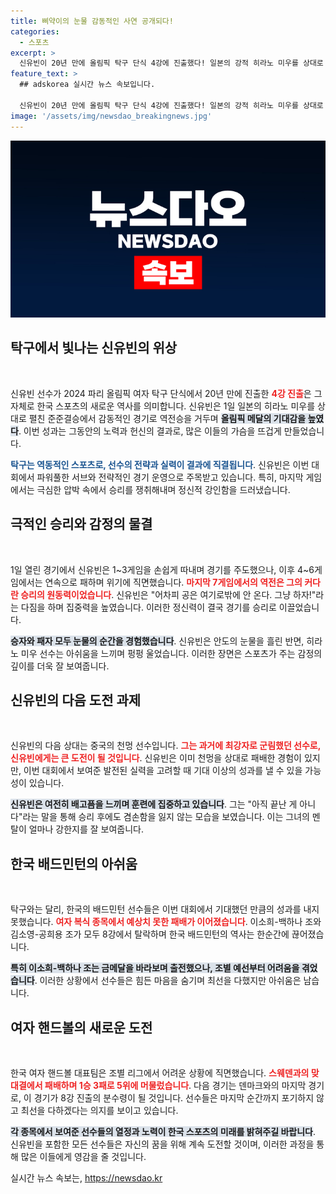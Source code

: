 ```yaml
---
title: 삐약이의 눈물 감동적인 사연 공개되다!
categories:
  - 스포츠
excerpt: >
  신유빈이 20년 만에 올림픽 탁구 단식 4강에 진출했다! 일본의 강적 히라노 미우를 상대로 극적인 역전승을 거둔 그는 안도의 눈물을 흘리며 다음 경기를 기대하고 있다. 2024 파리올림픽에서의 그의 여정이 더욱 궁금해진다!
feature_text: >
  ## adskorea 실시간 뉴스 속보입니다.

  신유빈이 20년 만에 올림픽 탁구 단식 4강에 진출했다! 일본의 강적 히라노 미우를 상대로 극적인 역전승을 거둔 그는 안도의 눈물을 흘리며 다음 경기를 기대하고 있다. 2024 파리올림픽에서의 그의 여정이 더욱 궁금해진다!
image: '/assets/img/newsdao_breakingnews.jpg'
---
```


<p><img src="/assets/img/newsdao_breakingnews.jpg" alt="adskorea 속보" /></p>

<h2 data-ke-size="size26">탁구에서 빛나는 신유빈의 위상</h2>

<p data-ke-size="size16">&nbsp;</p>

<p>신유빈 선수가 2024 파리 올림픽 여자 탁구 단식에서 20년 만에 진출한 <b><span style="color: #ee2323;">4강 진출</span></b>은 그 자체로 한국 스포츠의 새로운 역사를 의미합니다. 신유빈은 1일 일본의 히라노 미우를 상대로 펼친 준준결승에서 감동적인 경기로 역전승을 거두며 <b><span style="background-color: #21538527;">올림픽 메달의 기대감을 높였다</span></b>. 이번 성과는 그동안의 노력과 헌신의 결과로, 많은 이들의 가슴을 뜨겁게 만들었습니다.</p>

<p><b><span style="color: #1a5490;">탁구는 역동적인 스포츠로, 선수의 전략과 실력이 결과에 직결됩니다</span></b>. 신유빈은 이번 대회에서 파워풀한 서브와 전략적인 경기 운영으로 주목받고 있습니다. 특히, 마지막 게임에서는 극심한 압박 속에서 승리를 쟁취해내며 정신적 강인함을 드러냈습니다.</p>

<h2 data-ke-size="size26">극적인 승리와 감정의 물결</h2>

<p data-ke-size="size16">&nbsp;</p>

<p>1일 열린 경기에서 신유빈은 1~3게임을 손쉽게 따내며 경기를 주도했으나, 이후 4~6게임에서는 연속으로 패하며 위기에 직면했습니다. <b><span style="color: #ee2323;">마지막 7게임에서의 역전은 그의 커다란 승리의 원동력이었습니다</span></b>. 신유빈은 "어차피 공은 여기로밖에 안 온다. 그냥 하자!"라는 다짐을 하며 집중력을 높였습니다. 이러한 정신력이 결국 경기를 승리로 이끌었습니다.</p>

<p><b><span style="background-color: #21538527;">승자와 패자 모두 눈물의 순간을 경험했습니다</span></b>. 신유빈은 안도의 눈물을 흘린 반면, 히라노 미우 선수는 아쉬움을 느끼며 펑펑 울었습니다. 이러한 장면은 스포츠가 주는 감정의 깊이를 더욱 잘 보여줍니다.</p>

<h2 data-ke-size="size26">신유빈의 다음 도전 과제</h2>

<p data-ke-size="size16">&nbsp;</p>

<p>신유빈의 다음 상대는 중국의 천멍 선수입니다. <b><span style="color: #ee2323;">그는 과거에 최강자로 군림했던 선수로, 신유빈에게는 큰 도전이 될 것입니다</span></b>. 신유빈은 이미 천멍을 상대로 패배한 경험이 있지만, 이번 대회에서 보여준 발전된 실력을 고려할 때 기대 이상의 성과를 낼 수 있을 가능성이 있습니다.</p>

<p><b><span style="background-color: #21538527;">신유빈은 여전히 배고픔을 느끼며 훈련에 집중하고 있습니다</span></b>. 그는 "아직 끝난 게 아니다"라는 말을 통해 승리 후에도 겸손함을 잃지 않는 모습을 보였습니다. 이는 그녀의 멘탈이 얼마나 강한지를 잘 보여줍니다.</p>

<h2 data-ke-size="size26">한국 배드민턴의 아쉬움</h2>

<p data-ke-size="size16">&nbsp;</p>

<p>탁구와는 달리, 한국의 배드민턴 선수들은 이번 대회에서 기대했던 만큼의 성과를 내지 못했습니다. <b><span style="color: #ee2323;">여자 복식 종목에서 예상치 못한 패배가 이어졌습니다</span></b>. 이소희-백하나 조와 김소영-공희용 조가 모두 8강에서 탈락하며 한국 배드민턴의 역사는 한순간에 끊어졌습니다.</p>

<p><b><span style="background-color: #21538527;">특히 이소희-백하나 조는 금메달을 바라보며 출전했으나, 조별 예선부터 어려움을 겪었습니다</span></b>. 이러한 상황에서 선수들은 힘든 마음을 숨기며 최선을 다했지만 아쉬움은 남습니다.</p>

<h2 data-ke-size="size26">여자 핸드볼의 새로운 도전</h2>

<p data-ke-size="size16">&nbsp;</p>

<p>한국 여자 핸드볼 대표팀은 조별 리그에서 어려운 상황에 직면했습니다. <b><span style="color: #ee2323;">스웨덴과의 맞대결에서 패배하며 1승 3패로 5위에 머물렀습니다</span></b>. 다음 경기는 덴마크와의 마지막 경기로, 이 경기가 8강 진출의 분수령이 될 것입니다. 선수들은 마지막 순간까지 포기하지 않고 최선을 다하겠다는 의지를 보이고 있습니다.</p>

<p><b><span style="background-color: #21538527;">각 종목에서 보여준 선수들의 열정과 노력이 한국 스포츠의 미래를 밝혀주길 바랍니다</span></b>. 신유빈을 포함한 모든 선수들은 자신의 꿈을 위해 계속 도전할 것이며, 이러한 과정을 통해 많은 이들에게 영감을 줄 것입니다.</p>
실시간 뉴스 속보는, <a href="https://newsdao.kr" rel="dofollow">https://newsdao.kr</a>


